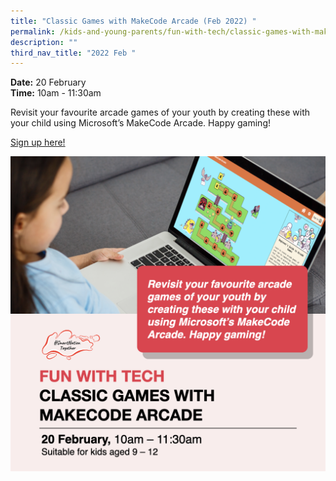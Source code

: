 ```yaml
---
title: "Classic Games with MakeCode Arcade (Feb 2022) "
permalink: /kids-and-young-parents/fun-with-tech/classic-games-with-makecode-arcade-feb2022/
description: ""
third_nav_title: "2022 Feb "
---
```






**Date:** 20 February
<br> **Time:** 10am - 11:30am

Revisit your favourite arcade games of your youth by creating these with your child using Microsoft’s MakeCode Arcade. Happy gaming! 

[Sign up here!](https://www.graphiteacademy.com/smartnationsg)

![Classic Games Workshop](/images/kidsgames.png)